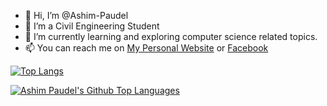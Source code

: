 - 👋 Hi, I’m @Ashim-Paudel
- 👀 I’m a Civil Engineering Student
- 🌱 I’m currently learning and exploring computer science related topics.
- 📫 You can reach me on [My Personal Website](https://www.ashimp.com.np) or [Facebook](https://www.facebook.com/ashim.the.curious)


[![Top Langs](https://github-readme-stats.vercel.app/api/top-langs/?username=Ashim-Paudel&layout=compact&hide=jupyter%20notebook)](https://github.com/anuraghazra/github-readme-stats)

<a href="https://github.com/anuraghazra/github-readme-stats">
<picture>
  <source media="(prefers-color-scheme: dark)" srcset="https://github-readme-stats.vercel.app/api/top-langs/?username=Ashim-Paudel&layout=compact&hide=jupyter%20notebook)&theme=dark">
  <img alt="Ashim Paudel's Github Top Languages" src="https://github-readme-stats.vercel.app/api?username=Ashim-Paudel&layout=compact&hide=jupyter%20notebook&theme=default">
</picture>
</a>

<!---
Ashim-Paudel/Ashim-Paudel is a ✨ special ✨ repository because its `README.md` (this file) appears on your GitHub profile.
You can click the Preview link to take a look at your changes.
--->
